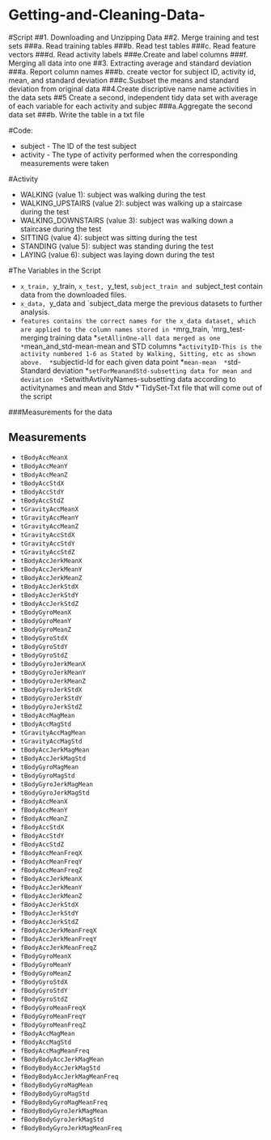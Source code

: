 # Getting-and-Cleaning-Data-
#Script
##1. Downloading and Unzipping Data 
##2. Merge training and test sets 
###a. Read training tables 
###b. Read test tables 
###c. Read feature vectors 
###d. Read activity labels 
###e.Create and label columns 
###f. Merging all data into one 
##3. Extracting average and standard deviation 
###a. Report column names 
###b. create vector for subject ID, activity id, mean, and standard deviation
###c.Susbset the means and standard deviation from original data
##4.Create discriptive name name activities in the data sets
##5 Create a second, independent tidy data set with average of each variable for each activity and subjec
###a.Aggregate the second data set 
###b. Write the table in a txt file 

#Code: 
* subject - The ID of the test subject
* activity - The type of activity performed when the corresponding measurements were taken

#Activity 

* WALKING (value 1): subject was walking during the test
* WALKING_UPSTAIRS (value 2): subject was walking up a staircase during the test
* WALKING_DOWNSTAIRS (value 3): subject was walking down a staircase during the test
* SITTING (value 4): subject was sitting during the test
* STANDING (value 5): subject was standing during the test
* LAYING (value 6): subject was laying down during the test

#The Variables in the Script
* `x_train, `y_train, `x_test, `y_test, `subject_train and `subject_test contain data from the downloaded files.
* `x_data, `y_data and `subject_data merge the previous datasets to further analysis.
* `features contains the correct names for the x_data dataset, which are applied to the column names stored in
*`mrg_train, 'mrg_test-merging training data 
*`setAllinOne-all data merged as one
*`mean_and_std-mean-mean and STD columns 
*`activityID-This is the activity numbered 1-6 as Stated by Walking, Sitting, etc as shown above. 
*`subjectid-Id for each given data point 
*`mean-mean 
*`std-Standard deviation 
*`setForMeanandStd-subsetting data for mean and deviation 
*`SetwithAvtivityNames-subsetting data according to activitynames and mean and Stdv
*`TidySet-Txt file that will come out of the script

###Measurements for the data 

## Measurements

* `tBodyAccMeanX`
* `tBodyAccMeanY`
* `tBodyAccMeanZ`
* `tBodyAccStdX`
* `tBodyAccStdY`
* `tBodyAccStdZ`
* `tGravityAccMeanX`
* `tGravityAccMeanY`
* `tGravityAccMeanZ`
* `tGravityAccStdX`
* `tGravityAccStdY`
* `tGravityAccStdZ`
* `tBodyAccJerkMeanX`
* `tBodyAccJerkMeanY`
* `tBodyAccJerkMeanZ`
* `tBodyAccJerkStdX`
* `tBodyAccJerkStdY`
* `tBodyAccJerkStdZ`
* `tBodyGyroMeanX`
* `tBodyGyroMeanY`
* `tBodyGyroMeanZ`
* `tBodyGyroStdX`
* `tBodyGyroStdY`
* `tBodyGyroStdZ`
* `tBodyGyroJerkMeanX`
* `tBodyGyroJerkMeanY`
* `tBodyGyroJerkMeanZ`
* `tBodyGyroJerkStdX`
* `tBodyGyroJerkStdY`
* `tBodyGyroJerkStdZ`
* `tBodyAccMagMean`
* `tBodyAccMagStd`
* `tGravityAccMagMean`
* `tGravityAccMagStd`
* `tBodyAccJerkMagMean`
* `tBodyAccJerkMagStd`
* `tBodyGyroMagMean`
* `tBodyGyroMagStd`
* `tBodyGyroJerkMagMean`
* `tBodyGyroJerkMagStd`
* `fBodyAccMeanX`
* `fBodyAccMeanY`
* `fBodyAccMeanZ`
* `fBodyAccStdX`
* `fBodyAccStdY`
* `fBodyAccStdZ`
* `fBodyAccMeanFreqX`
* `fBodyAccMeanFreqY`
* `fBodyAccMeanFreqZ`
* `fBodyAccJerkMeanX`
* `fBodyAccJerkMeanY`
* `fBodyAccJerkMeanZ`
* `fBodyAccJerkStdX`
* `fBodyAccJerkStdY`
* `fBodyAccJerkStdZ`
* `fBodyAccJerkMeanFreqX`
* `fBodyAccJerkMeanFreqY`
* `fBodyAccJerkMeanFreqZ`
* `fBodyGyroMeanX`
* `fBodyGyroMeanY`
* `fBodyGyroMeanZ`
* `fBodyGyroStdX`
* `fBodyGyroStdY`
* `fBodyGyroStdZ`
* `fBodyGyroMeanFreqX`
* `fBodyGyroMeanFreqY`
* `fBodyGyroMeanFreqZ`
* `fBodyAccMagMean`
* `fBodyAccMagStd`
* `fBodyAccMagMeanFreq`
* `fBodyBodyAccJerkMagMean`
* `fBodyBodyAccJerkMagStd`
* `fBodyBodyAccJerkMagMeanFreq`
* `fBodyBodyGyroMagMean`
* `fBodyBodyGyroMagStd`
* `fBodyBodyGyroMagMeanFreq`
* `fBodyBodyGyroJerkMagMean`
* `fBodyBodyGyroJerkMagStd`
* `fBodyBodyGyroJerkMagMeanFreq`

